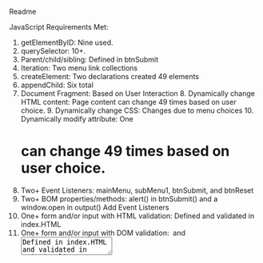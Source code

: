 Readme

JavaScript Requirements Met:
 1. getElementByID: Nine used.
 2. querySelector: 10+.
 3. Parent/child/sibling: Defined in btnSubmit
 4. Iteration: Two menu link collections
 5. createElement: Two declarations created 49 <a> elements
 6. appendChild: Six total
 7. Document Fragment:
    Based on User Interaction
     8. Dynamically change HTML content: Page content can change 49 times based on user choice.
     9. Dynamically change CSS: Changes due to menu choices
    10. Dynamically modify attribute: One <h1> can change 49 times based on user choice.
11. Two+ Event Listeners: mainMenu, subMenu1, btnSubmit, and btnReset 
12. Two+ BOM properties/methods: alert() in btnSubmit() and a window.open in output() Add Event Listeners
13. One+ form and/or input with HTML validation: <checkbox> Defined and validated in index.HTML
14. One+ form and/or input with DOM validation: <image> and <textArea> Defined in index.HTML and validated in main.js
15. Error Free
16. Commit Frequently
17. Readme
18. Creativity, presentation, and UE
19. Submit Link in Canvas


GitHub Link:
    https://github.com/michelehobson/DOM.git


About my website
It is a one page blog that contains 49 unique topics that fall into seven categories. If the user's input passes validation, each topic will store an array of headings, text, and an image in local storage and immediately display it to the user once submitted. There is no hardcoded data in this application.

I would have also had liked to:
1. Move the alert for the input type of "file" into imgUpload() Add Event Listener.
2. Populate the topics with data saved in local storage when the page is loaded.
3. Style the base pages (about, kitchens, baths, ...)
4. FIXED - Fix the output area where local storage data is displayed.
